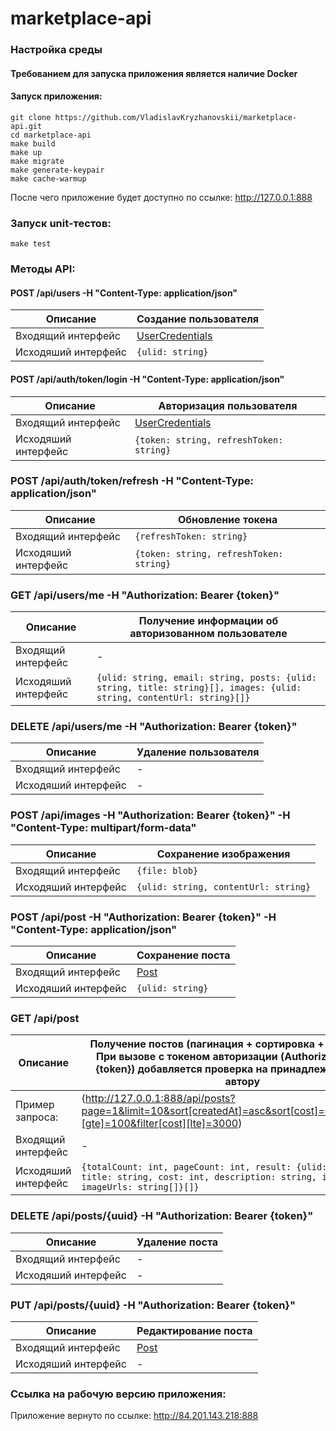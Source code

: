 # marketplace-api

### Настройка среды

#### Требованием для запуска приложения является наличие Docker

#### Запуск приложения:

```shell
git clone https://github.com/VladislavKryzhanovskii/marketplace-api.git
cd marketplace-api
make build 
make up 
make migrate
make generate-keypair
make cache-warmup
```

После чего приложение будет доступно по ссылке: http://127.0.0.1:888

### Запуск unit-тестов:

```shell
make test
```

### Методы API:

#### POST /api/users -H "Content-Type: application/json"

| Описание            | Создание пользователя                             |
|---------------------|---------------------------------------------------|
| Входящий интерфейс  | [UserCredentials](src/DTO/User/CreateUserDTO.php) |
| Исходяший интерфейс | `{ulid: string}`                                  |

#### POST /api/auth/token/login -H "Content-Type: application/json"

| Описание            | Авторизация пользователя                          |
|---------------------|---------------------------------------------------|
| Входящий интерфейс  | [UserCredentials](src/DTO/User/CreateUserDTO.php) |
| Исходяший интерфейс | `{token: string, refreshToken: string}`           |

### POST /api/auth/token/refresh -H "Content-Type: application/json"

| Описание            | Обновление токена                       |
|---------------------|-----------------------------------------|
| Входящий интерфейс  | `{refreshToken: string}`                |
| Исходяший интерфейс | `{token: string, refreshToken: string}` |

### GET /api/users/me -H "Authorization: Bearer {token}"

| Описание            | Получение информации об авторизованном пользователе                                                                   |
|---------------------|-----------------------------------------------------------------------------------------------------------------------|
| Входящий интерфейс  | -                                                                                                                     |
| Исходяший интерфейс | `{ulid: string, email: string, posts: {ulid: string, title: string}[], images: {ulid: string, contentUrl: string}[]}` |

### DELETE /api/users/me -H "Authorization: Bearer {token}"

| Описание            | Удаление пользователя |
|---------------------|-----------------------|
| Входящий интерфейс  | -                     |
| Исходяший интерфейс | -                     |

### POST /api/images -H "Authorization: Bearer {token}" -H "Content-Type: multipart/form-data"

| Описание            | Сохранение изображения               |
|---------------------|--------------------------------------|
| Входящий интерфейс  | `{file: blob}`                       |
| Исходяший интерфейс | `{ulid: string, contentUrl: string}` |

### POST /api/post -H "Authorization: Bearer {token}" -H "Content-Type: application/json"

| Описание            | Сохранение поста                       |
|---------------------|----------------------------------------|
| Входящий интерфейс  | [Post](src/DTO/Post/CreatePostDTO.php) |
| Исходяший интерфейс | `{ulid: string}`                       |

### GET /api/post

| Описание            | Получение постов (пагинация + сортировка + фильтрация). При вызове с токеном авторизации (Authorization: Bearer {token}) добавляется проверка на принадлежность поста автору |
|---------------------|------------------------------------------------------------------------------------------------------------------------------------------------------------------------------|
| Пример запроса:     | (http://127.0.0.1:888/api/posts?page=1&limit=10&sort[createdAt]=asc&sort[cost]=desc&filter[cost][gte]=100&filter[cost][lte]=3000)                                            |
| Входящий интерфейс  | -                                                                                                                                                                            |
| Исходяший интерфейс | `{totalCount: int, pageCount: int, result: {ulid: string, title: string, cost: int, description: string, isOwner: bool, imageUrls: string[]}[]}`                             |

### DELETE /api/posts/{uuid} -H "Authorization: Bearer {token}"

| Описание            | Удаление поста |
|---------------------|----------------|
| Входящий интерфейс  | -              |
| Исходяший интерфейс | -              |

### PUT /api/posts/{uuid} -H "Authorization: Bearer {token}"

| Описание            | Редактирование поста                   |
|---------------------|----------------------------------------|
| Входящий интерфейс  | [Post](src/DTO/Post/CreatePostDTO.php) |
| Исходяший интерфейс | -                                      |

### Ссылка на рабочую версию приложения:

Приложение вернуто по ссылке: http://84.201.143.218:888